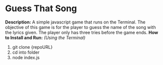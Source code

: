 # Guess That Song

**Description:**
A simple javascript game that runs on the Terminal. The objective of this game is for the player to guess the name of the song with the lyrics given. The player only has three tries before the game ends.
**How to Install and Run:**
_(Using the Terminal)_

1.  git clone {repoURL}
2.  cd into folder
3.  node index.js
